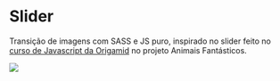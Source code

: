 # Slider

Transição de imagens com SASS e JS puro, inspirado no slider feito no [curso de Javascript da Origamid](https://origamid.github.io/animais-fantasticos/) no projeto Animais Fantásticos.

![](/src/img/slider.gif)
